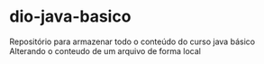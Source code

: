 # dio-java-basico
Repositório para armazenar todo o conteúdo do curso java básico
Alterando o conteudo de um arquivo de forma local